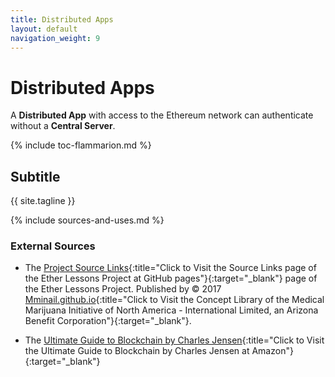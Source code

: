 ```yaml
---
title: Distributed Apps
layout: default
navigation_weight: 9
---
```

# Distributed Apps

A **Distributed App** with access to the Ethereum network can authenticate without a **Central Server**.

{% include toc-flammarion.md %}

## Subtitle

{{ site.tagline }}

{% include sources-and-uses.md %}

### External Sources

- The [Project Source Links](https://mminail.github.io/Ether/Source-Ether-Links.htm){:title="Click to Visit the Source Links page of the Ether Lessons Project at GitHub pages"}{:target="_blank"} page of the Ether Lessons Project. Published by © 2017 [Mminail.github.io](https://mminail.github.io/){:title="Click to Visit the Concept Library of the Medical Marijuana Initiative of North America - International Limited, an Arizona Benefit Corporation"}{:target="_blank"}.

- The [Ultimate Guide to Blockchain by Charles Jensen](https://www.amazon.com){:title="Click to Visit the Ultimate Guide to Blockchain by Charles Jensen at Amazon"}{:target="_blank"}
